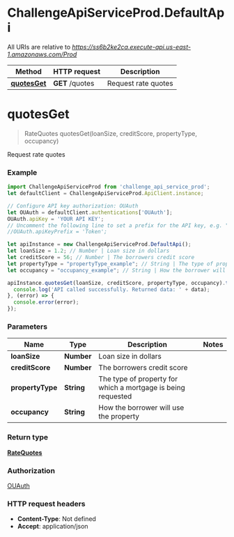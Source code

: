 # ChallengeApiServiceProd.DefaultApi

All URIs are relative to *https://ss6b2ke2ca.execute-api.us-east-1.amazonaws.com/Prod*

Method | HTTP request | Description
------------- | ------------- | -------------
[**quotesGet**](DefaultApi.md#quotesGet) | **GET** /quotes | Request rate quotes

<a name="quotesGet"></a>
# **quotesGet**
> RateQuotes quotesGet(loanSize, creditScore, propertyType, occupancy)

Request rate quotes

### Example
```javascript
import ChallengeApiServiceProd from 'challenge_api_service_prod';
let defaultClient = ChallengeApiServiceProd.ApiClient.instance;

// Configure API key authorization: OUAuth
let OUAuth = defaultClient.authentications['OUAuth'];
OUAuth.apiKey = 'YOUR API KEY';
// Uncomment the following line to set a prefix for the API key, e.g. "Token" (defaults to null)
//OUAuth.apiKeyPrefix = 'Token';

let apiInstance = new ChallengeApiServiceProd.DefaultApi();
let loanSize = 1.2; // Number | Loan size in dollars
let creditScore = 56; // Number | The borrowers credit score
let propertyType = "propertyType_example"; // String | The type of property for which a mortgage is being requested
let occupancy = "occupancy_example"; // String | How the borrower will use the property

apiInstance.quotesGet(loanSize, creditScore, propertyType, occupancy).then((data) => {
  console.log('API called successfully. Returned data: ' + data);
}, (error) => {
  console.error(error);
});

```

### Parameters

Name | Type | Description  | Notes
------------- | ------------- | ------------- | -------------
 **loanSize** | **Number**| Loan size in dollars | 
 **creditScore** | **Number**| The borrowers credit score | 
 **propertyType** | **String**| The type of property for which a mortgage is being requested | 
 **occupancy** | **String**| How the borrower will use the property | 

### Return type

[**RateQuotes**](RateQuotes.md)

### Authorization

[OUAuth](../README.md#OUAuth)

### HTTP request headers

 - **Content-Type**: Not defined
 - **Accept**: application/json

